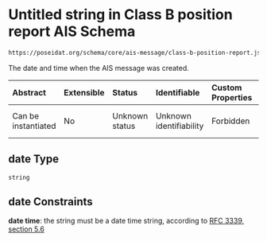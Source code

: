 # Untitled string in Class B position report AIS Schema

```txt
https://poseidat.org/schema/core/ais-message/class-b-position-report.json#/properties/date
```

The date and time when the AIS message was created.

| Abstract            | Extensible | Status         | Identifiable            | Custom Properties | Additional Properties | Access Restrictions | Defined In                                                                                                    |
| :------------------ | :--------- | :------------- | :---------------------- | :---------------- | :-------------------- | :------------------ | :------------------------------------------------------------------------------------------------------------ |
| Can be instantiated | No         | Unknown status | Unknown identifiability | Forbidden         | Allowed               | none                | [class-b-position-report.json*](schemas/core/ais-message/class-b-position-report.json "open original schema") |

## date Type

`string`

## date Constraints

**date time**: the string must be a date time string, according to [RFC 3339, section 5.6](https://tools.ietf.org/html/rfc3339 "check the specification")
